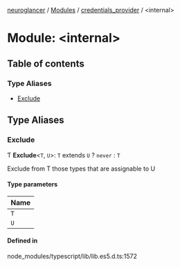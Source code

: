 [neuroglancer](../README.md) / [Modules](../modules.md) / [credentials\_provider](credentials_provider.md) / <internal\>

# Module: <internal\>

## Table of contents

### Type Aliases

- [Exclude](credentials_provider._internal_.md#exclude)

## Type Aliases

### Exclude

Ƭ **Exclude**<`T`, `U`\>: `T` extends `U` ? `never` : `T`

Exclude from T those types that are assignable to U

#### Type parameters

| Name |
| :------ |
| `T` |
| `U` |

#### Defined in

node_modules/typescript/lib/lib.es5.d.ts:1572
